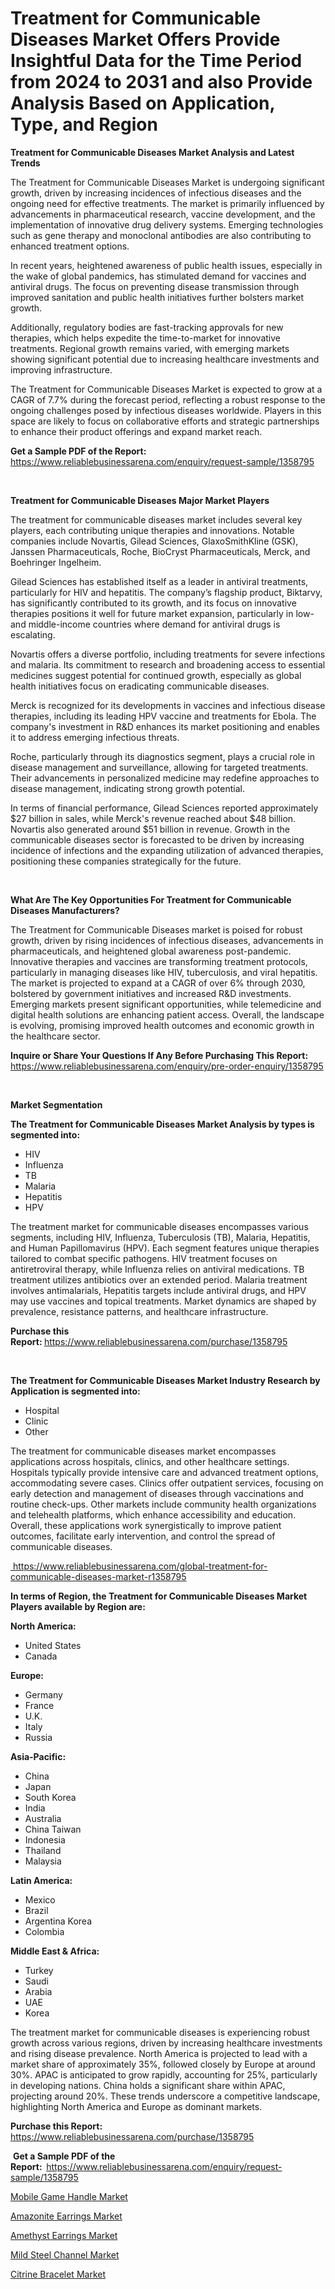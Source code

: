 <p><h1>Treatment for Communicable Diseases Market Offers Provide Insightful Data for the Time Period from 2024 to 2031 and also Provide Analysis Based on Application, Type, and Region</h1></p><p><strong>Treatment for Communicable Diseases Market Analysis and Latest Trends</strong></p>
<p><p>The Treatment for Communicable Diseases Market is undergoing significant growth, driven by increasing incidences of infectious diseases and the ongoing need for effective treatments. The market is primarily influenced by advancements in pharmaceutical research, vaccine development, and the implementation of innovative drug delivery systems. Emerging technologies such as gene therapy and monoclonal antibodies are also contributing to enhanced treatment options.</p><p>In recent years, heightened awareness of public health issues, especially in the wake of global pandemics, has stimulated demand for vaccines and antiviral drugs. The focus on preventing disease transmission through improved sanitation and public health initiatives further bolsters market growth. </p><p>Additionally, regulatory bodies are fast-tracking approvals for new therapies, which helps expedite the time-to-market for innovative treatments. Regional growth remains varied, with emerging markets showing significant potential due to increasing healthcare investments and improving infrastructure.</p><p>The Treatment for Communicable Diseases Market is expected to grow at a CAGR of 7.7% during the forecast period, reflecting a robust response to the ongoing challenges posed by infectious diseases worldwide. Players in this space are likely to focus on collaborative efforts and strategic partnerships to enhance their product offerings and expand market reach.</p></p>
<p><strong>Get a Sample PDF of the Report:&nbsp;</strong> <a href="https://www.reliablebusinessarena.com/enquiry/request-sample/1358795?utm_campaign=1912&utm_medium=2&utm_source=Github&utm_content=ia&utm_term=26122024&utm_id=treatment-for-communicable-diseases">https://www.reliablebusinessarena.com/enquiry/request-sample/1358795</a></p>
<p>&nbsp;</p>
<p><strong>Treatment for Communicable Diseases Major Market Players</strong></p>
<p><p>The treatment for communicable diseases market includes several key players, each contributing unique therapies and innovations. Notable companies include Novartis, Gilead Sciences, GlaxoSmithKline (GSK), Janssen Pharmaceuticals, Roche, BioCryst Pharmaceuticals, Merck, and Boehringer Ingelheim.</p><p>Gilead Sciences has established itself as a leader in antiviral treatments, particularly for HIV and hepatitis. The company’s flagship product, Biktarvy, has significantly contributed to its growth, and its focus on innovative therapies positions it well for future market expansion, particularly in low- and middle-income countries where demand for antiviral drugs is escalating.</p><p>Novartis offers a diverse portfolio, including treatments for severe infections and malaria. Its commitment to research and broadening access to essential medicines suggest potential for continued growth, especially as global health initiatives focus on eradicating communicable diseases.</p><p>Merck is recognized for its developments in vaccines and infectious disease therapies, including its leading HPV vaccine and treatments for Ebola. The company's investment in R&D enhances its market positioning and enables it to address emerging infectious threats.</p><p>Roche, particularly through its diagnostics segment, plays a crucial role in disease management and surveillance, allowing for targeted treatments. Their advancements in personalized medicine may redefine approaches to disease management, indicating strong growth potential.</p><p>In terms of financial performance, Gilead Sciences reported approximately $27 billion in sales, while Merck's revenue reached about $48 billion. Novartis also generated around $51 billion in revenue. Growth in the communicable diseases sector is forecasted to be driven by increasing incidence of infections and the expanding utilization of advanced therapies, positioning these companies strategically for the future.</p></p>
<p>&nbsp;</p>
<p><strong>What Are The Key Opportunities For Treatment for Communicable Diseases Manufacturers?</strong></p>
<p><p>The Treatment for Communicable Diseases market is poised for robust growth, driven by rising incidences of infectious diseases, advancements in pharmaceuticals, and heightened global awareness post-pandemic. Innovative therapies and vaccines are transforming treatment protocols, particularly in managing diseases like HIV, tuberculosis, and viral hepatitis. The market is projected to expand at a CAGR of over 6% through 2030, bolstered by government initiatives and increased R&D investments. Emerging markets present significant opportunities, while telemedicine and digital health solutions are enhancing patient access. Overall, the landscape is evolving, promising improved health outcomes and economic growth in the healthcare sector.</p></p>
<p><strong>Inquire or Share Your Questions If Any Before Purchasing This Report:</strong> <a href="https://www.reliablebusinessarena.com/enquiry/pre-order-enquiry/1358795?utm_campaign=1912&utm_medium=2&utm_source=Github&utm_content=ia&utm_term=26122024&utm_id=treatment-for-communicable-diseases">https://www.reliablebusinessarena.com/enquiry/pre-order-enquiry/1358795</a></p>
<p>&nbsp;</p>
<p><strong>Market Segmentation</strong></p>
<p><strong>The Treatment for Communicable Diseases Market Analysis by types is segmented into:</strong></p>
<p><ul><li>HIV</li><li>Influenza</li><li>TB</li><li>Malaria</li><li>Hepatitis</li><li>HPV</li></ul></p>
<p><p>The treatment market for communicable diseases encompasses various segments, including HIV, Influenza, Tuberculosis (TB), Malaria, Hepatitis, and Human Papillomavirus (HPV). Each segment features unique therapies tailored to combat specific pathogens. HIV treatment focuses on antiretroviral therapy, while Influenza relies on antiviral medications. TB treatment utilizes antibiotics over an extended period. Malaria treatment involves antimalarials, Hepatitis targets include antiviral drugs, and HPV may use vaccines and topical treatments. Market dynamics are shaped by prevalence, resistance patterns, and healthcare infrastructure.</p></p>
<p><strong>Purchase this Report:&nbsp;</strong><a href="https://www.reliablebusinessarena.com/purchase/1358795?utm_campaign=1912&utm_medium=2&utm_source=Github&utm_content=ia&utm_term=26122024&utm_id=treatment-for-communicable-diseases">https://www.reliablebusinessarena.com/purchase/1358795</a></p>
<p>&nbsp;</p>
<p><strong>The Treatment for Communicable Diseases Market Industry Research by Application is segmented into:</strong></p>
<p><ul><li>Hospital</li><li>Clinic</li><li>Other</li></ul></p>
<p><p>The treatment for communicable diseases market encompasses applications across hospitals, clinics, and other healthcare settings. Hospitals typically provide intensive care and advanced treatment options, accommodating severe cases. Clinics offer outpatient services, focusing on early detection and management of diseases through vaccinations and routine check-ups. Other markets include community health organizations and telehealth platforms, which enhance accessibility and education. Overall, these applications work synergistically to improve patient outcomes, facilitate early intervention, and control the spread of communicable diseases.</p></p>
<p><a href="https://www.reliablebusinessarena.com/global-treatment-for-communicable-diseases-market-r1358795?utm_campaign=1912&utm_medium=2&utm_source=Github&utm_content=ia&utm_term=26122024&utm_id=treatment-for-communicable-diseases">&nbsp;https://www.reliablebusinessarena.com/global-treatment-for-communicable-diseases-market-r1358795</a></p>
<p><strong>In terms of Region, the Treatment for Communicable Diseases Market Players available by Region are:</strong></p>
<p>
    <p> <strong> North America: </strong>
        <ul>
            <li>United States</li>
            <li>Canada</li>
        </ul>
        </p> 
    <p> <strong> Europe: </strong>
        <ul>
            <li>Germany</li>
            <li>France</li>
            <li>U.K.</li>
            <li>Italy</li>
            <li>Russia</li>
        </ul>
        </p> 
    <p> <strong> Asia-Pacific: </strong>
        <ul>
            <li>China</li>
            <li>Japan</li>
            <li>South Korea</li>
            <li>India</li>
            <li>Australia</li>
            <li>China Taiwan</li>
            <li>Indonesia</li>
            <li>Thailand</li>
            <li>Malaysia</li>
        </ul>
        </p> 
    <p> <strong> Latin America: </strong>
        <ul>
            <li>Mexico</li>
            <li>Brazil</li>
            <li>Argentina Korea</li>
            <li>Colombia</li>
        </ul>
        </p> 
    <p> <strong> Middle East & Africa: </strong>
        <ul>
            <li>Turkey</li>
            <li>Saudi</li>
            <li>Arabia</li>
            <li>UAE</li>
            <li>Korea</li>
        </ul>
    </p>
    </p>
<p><p>The treatment market for communicable diseases is experiencing robust growth across various regions, driven by increasing healthcare investments and rising disease prevalence. North America is projected to lead with a market share of approximately 35%, followed closely by Europe at around 30%. APAC is anticipated to grow rapidly, accounting for 25%, particularly in developing nations. China holds a significant share within APAC, projecting around 20%. These trends underscore a competitive landscape, highlighting North America and Europe as dominant markets.</p></p>
<p><strong>Purchase this Report: </strong><a href="https://www.reliablebusinessarena.com/purchase/1358795?utm_campaign=1912&utm_medium=2&utm_source=Github&utm_content=ia&utm_term=26122024&utm_id=treatment-for-communicable-diseases">https://www.reliablebusinessarena.com/purchase/1358795</a></p>
<p>&nbsp;<strong>Get a Sample PDF of the Report:&nbsp;&nbsp;</strong><a href="https://www.reliablebusinessarena.com/enquiry/request-sample/1358795?utm_campaign=1912&utm_medium=2&utm_source=Github&utm_content=ia&utm_term=26122024&utm_id=treatment-for-communicable-diseases">https://www.reliablebusinessarena.com/enquiry/request-sample/1358795</a></p>
<p><strong></strong></p>
<p><p><a href="https://www.linkedin.com/pulse/fore-clarion-insight-j6xzf?utm_campaign=1912&utm_medium=2&utm_source=Github&utm_content=ia&utm_term=26122024&utm_id=treatment-for-communicable-diseases">Mobile Game Handle Market</a></p><p><a href="https://www.linkedin.com/pulse/a-mkt-nova-vc8zf?utm_campaign=1912&utm_medium=2&utm_source=Github&utm_content=ia&utm_term=26122024&utm_id=treatment-for-communicable-diseases">Amazonite Earrings Market</a></p><p><a href="https://www.linkedin.com/pulse/international-amethyst-earrings-market-growing-extraordinary-edtof?utm_campaign=1912&utm_medium=2&utm_source=Github&utm_content=ia&utm_term=26122024&utm_id=treatment-for-communicable-diseases">Amethyst Earrings Market</a></p><p><a href="https://www.linkedin.com/pulse/in-depth-mild-steel-channel-market-analysis-2024-2031-application-n8fvf?utm_campaign=1912&utm_medium=2&utm_source=Github&utm_content=ia&utm_term=26122024&utm_id=treatment-for-communicable-diseases">Mild Steel Channel Market</a></p><p><a href="https://www.linkedin.com/pulse/a-mkt-nova-vc8zf?utm_campaign=1912&utm_medium=2&utm_source=Github&utm_content=ia&utm_term=26122024&utm_id=treatment-for-communicable-diseases">Citrine Bracelet Market</a></p></p>